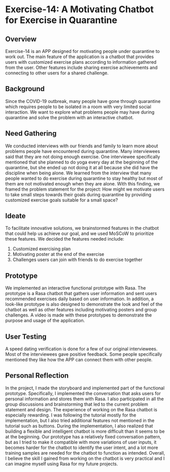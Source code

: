# Exercise-14: A Motivating Chatbot for Exercise in Quarantine

## Overview
Exercise-14 is an APP designed for motivating people under quarantine to work out. The main feature of the application is a chatbot that provides users with customized exercise plans according to information gathered from the user. Other features include sharing exercise achievements and connecting to other users for a shared challenge. 

## Background
Since the COVID-19 outbreak, many people have gone through quarantine which requires people to be isolated in a room with very limited social interaction. We want to explore what problems people may have during quarantine and solve the problem with an interactive chatbot. 

## Need Gathering
We conducted interviews with our friends and family to learn more about problems people have encountered during quarantine. Many interviewees said that they are not doing enough exercise. One interviewee specifically mentioned that she planned to do yoga every day at the beginning of the quarantine, but she ended up not doing it at all because she did have the discipline when being alone. 
We learned from the interview that many people wanted to do exercise during quarantine to stay healthy but most of them are not motivated enough when they are alone. With this finding, we framed the problem statement for the project: How might we motivate users to take small steps towards their goals during quarantine by providing customized exercise goals suitable for a small space?

## Ideate
To facilitate innovative solutions, we brainstormed features in the chatbot that could help us achieve our goal, and we used MoSCoW to prioritize these features. We decided the features needed include:
1.	Customized exercising plan
2.	Motivating poster at the end of the exercise
3.	Challenges users can join with friends to do exercise together

## Prototype
We implemented an interactive functional prototype with Rasa. The prototype is a Rasa chatbot that gathers user information and sent users recommended exercises daily based on user information. In addition, a look-like prototype is also designed to demonstrate the look and feel of the chatbot as well as other features including motivating posters and group challenges. A video is made with these prototypes to demonstrate the purpose and usage of the application. 

## User Testing
A speed dating verification is done for a few of our original interviewees. Most of the interviewees gave positive feedback. Some people specifically mentioned they like how the APP can connect them with other people. 

## Personal Reflection 
In the project, I made the storyboard and implemented part of the functional prototype. Specifically, I implemented the conversation that asks users for personal information and stores them with Rasa. I also participated in all the group discussions and brainstorming that led to the current problem statement and design. 
The experience of working on the Rasa chatbot is especially rewarding. I was following the tutorial mostly for the implementation, but I also tried additional features not mentioned in the tutorial such as buttons. During the implementation, I also realized that building a flexible and intelligent chatbot is more difficult than it seems to be at the beginning. Our prototype has a relatively fixed conversation pattern, but as I tried to make it compatible with more variations of user inputs, it becomes harder for the chatbot to identify the user intent, and a lot more training samples are needed for the chatbot to function as intended. Overall, I believe the skill I gained from working on the chatbot is very practical and I can imagine myself using Rasa for my future projects.
